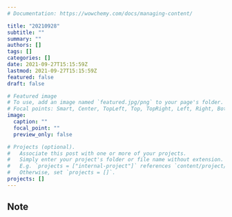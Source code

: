 ```yaml
---
# Documentation: https://wowchemy.com/docs/managing-content/

title: "20210928"
subtitle: ""
summary: ""
authors: []
tags: []
categories: []
date: 2021-09-27T15:15:59Z
lastmod: 2021-09-27T15:15:59Z
featured: false
draft: false

# Featured image
# To use, add an image named `featured.jpg/png` to your page's folder.
# Focal points: Smart, Center, TopLeft, Top, TopRight, Left, Right, BottomLeft, Bottom, BottomRight.
image:
  caption: ""
  focal_point: ""
  preview_only: false

# Projects (optional).
#   Associate this post with one or more of your projects.
#   Simply enter your project's folder or file name without extension.
#   E.g. `projects = ["internal-project"]` references `content/project/deep-learning/index.md`.
#   Otherwise, set `projects = []`.
projects: []
---
```


## Note

